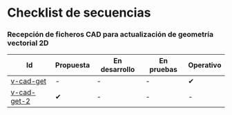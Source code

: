 # Checklist de secuencias
  
  
### Recepción de ficheros CAD para actualización de geometría vectorial 2D

| Id | Propuesta | En desarrollo | En pruebas | Operativo |
| -- | -- | -- | -- | -- |
| [v-cad-get](v-cad-get.md) | - | - | - | ✔ |
| [v-cad-get-2](v-cad-get-2.md) | ✔ | - | - | - |

